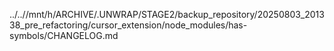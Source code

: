 ../..//mnt/h/ARCHIVE/.UNWRAP/STAGE2/backup_repository/20250803_201338_pre_refactoring/cursor_extension/node_modules/has-symbols/CHANGELOG.md